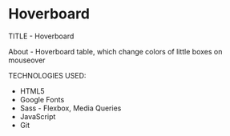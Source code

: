 # Hoverboard

TITLE - Hoverboard

About - Hoverboard table, which change colors of little boxes on mouseover

TECHNOLOGIES USED:

- HTML5
- Google Fonts
- Sass - Flexbox, Media Queries
- JavaScript
- Git
